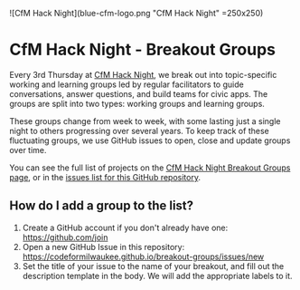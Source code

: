 ![CfM Hack Night](blue-cfm-logo.png "CfM Hack Night" =250x250)

# CfM Hack Night - Breakout Groups

Every 3rd Thursday at [CfM Hack Night](https://www.meetup.com/Code-for-Milwaukee/), we break out into topic-specific working and learning groups led by regular facilitators to guide conversations, answer questions, and build teams for civic apps. The groups are split into two types: working groups and learning groups.

These groups change from week to week, with some lasting just a single night to others progressing over several years. To keep track of these fluctuating groups, we use GitHub issues to open, close and update groups over time.

You can see the full list of projects on the [CfM Hack Night Breakout Groups page](https://codeformilwaukee.github.io/breakout-groups/), or in the [issues list for this GitHub repository](https://codeformilwaukee.github.io/breakout-groups/issues).

## How do I add a group to the list?

1. Create a GitHub account if you don't already have one: https://github.com/join
2. Open a new GitHub Issue in this repository: https://codeformilwaukee.github.io/breakout-groups/issues/new
3. Set the title of your issue to the name of your breakout, and fill out the description template in the body. We will add the appropriate labels to it.
